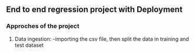 ## End to end regression project with Deployment
### Approches of the project
1. Data ingestion:
  -importing the csv file, then split the data in training and test dataset
